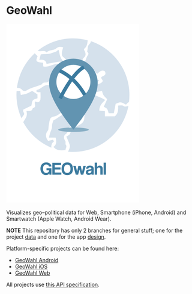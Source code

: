 # GeoWahl


![alt tag](https://github.com/fhstp-mfg/geowahl/blob/design/Exports/Logo/Logo_round.png)

Visualizes geo–political data for Web, Smartphone (iPhone, Android) and Smartwatch (Apple Watch, Android Wear).

**NOTE** This repository has only 2 branches for general stuff; one for the project [data](https://github.com/fhstp-mfg/geowahl/tree/data) and one for the app [design](https://github.com/fhstp-mfg/geowahl/tree/design). 

Platform-specific projects can be found here:
- [GeoWahl Android](https://github.com/fhstp-mfg/geowahl-android)
- [GeoWahl iOS](https://github.com/fhstp-mfg/geowahl-ios)
- [GeoWahl Web](https://github.com/fhstp-mfg/geowahl-web)

All projects use [this API specification](https://github.com/fhstp-mfg/geowahl-web/wiki/GeoWahl-API).


